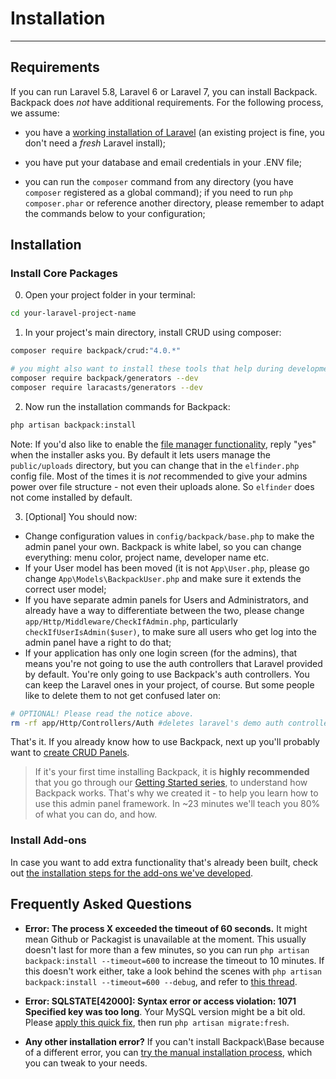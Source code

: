 # Installation

---

<a name="requirements"></a>
## Requirements

If you can run Laravel 5.8, Laravel 6 or Laravel 7, you can install Backpack. Backpack does _not_ have additional requirements. For the following process, we assume:

- you have a [working installation of Laravel](https://laravel.com/docs/7.0#installing-laravel) (an existing project is fine, you don't need a *fresh* Laravel install);

- you have put your database and email credentials in your .ENV file;

- you can run the ```composer``` command from any directory (you have ```composer``` registered as a global command); if you need to run ```php composer.phar``` or reference another directory, please remember to adapt the commands below to your configuration;

<a name="installation"></a>
## Installation

<a name="install-core-packages"></a>
### Install Core Packages

0) Open your project folder in your terminal:

```bash
cd your-laravel-project-name
```

1) In your project's main directory, install CRUD using composer:

``` bash
composer require backpack/crud:"4.0.*"

# you might also want to install these tools that help during development
composer require backpack/generators --dev
composer require laracasts/generators --dev
```

2) Now run the installation commands for Backpack:

``` bash
php artisan backpack:install
```

Note: If you'd also like to enable the [file manager functionality](https://backpackforlaravel.com/uploads/home_slider/4.png), reply "yes" when the installer asks you. By default it lets users manage the ```public/uploads``` directory, but you can change that in the ```elfinder.php``` config file. Most of the times it is _not_ recommended to give your admins power over file structure - not even their uploads alone. So ```elfinder``` does not come installed by default.

3) [Optional] You should now:
- Change configuration values in ```config/backpack/base.php``` to make the admin panel your own. Backpack is white label, so you can change everything: menu color, project name, developer name etc.
- If your User model has been moved (it is not ```App\User.php```, please go change ```App\Models\BackpackUser.php``` and make sure it extends the correct user model;
- If you have separate admin panels for Users and Administrators, and already have a way to differentiate between the two, please change ```app/Http/Middleware/CheckIfAdmin.php```, particularly ```checkIfUserIsAdmin($user)```, to make sure all users who get log into the admin panel have a right to do that; 
- If your application has only one login screen (for the admins), that means you're not going to use the auth controllers that Laravel provided by default. You're only going to use Backpack's auth controllers. You can keep the Laravel ones in your project, of course. But some people like to delete them to not get confused later on:   

``` bash
# OPTIONAL! Please read the notice above.
rm -rf app/Http/Controllers/Auth #deletes laravel's demo auth controllers
```

That's it. If you already know how to use Backpack, next up you'll probably want to [create CRUD Panels](/docs/{{version}}/crud-tutorial#generate-files).

> If it's your first time installing Backpack, it is **highly recommended** that you go through our [Getting Started series](/docs/{{version}}/getting-started-basics), to understand how Backpack works. That's why we created it - to help you learn how to use this admin panel framework. In ~23 minutes we'll teach you 80% of what you can do, and how.


<a name="install-add-ons"></a>
### Install Add-ons

In case you want to add extra functionality that's already been built, check out [the installation steps for the add-ons we've developed](/docs/{{version}}/install-optionals).

<a name="frequently-asked-questions"></a>
## Frequently Asked Questions

- **Error: The process X exceeded the timeout of 60 seconds.** It might mean Github or Packagist is unavailable at the moment. This usually doesn't last for more than a few minutes, so you can run ```php artisan backpack:install --timeout=600``` to increase the timeout to 10 minutes. If this doesn't work either, take a look behind the scenes with ```php artisan backpack:install --timeout=600 --debug```, and refer to [this thread](https://github.com/Laravel-Backpack/Base/issues/217).

- **Error: SQLSTATE[42000]: Syntax error or access violation: 1071 Specified key was too long**. Your MySQL version might be a bit old. Please [apply this quick fix](https://laravel-news.com/laravel-5-4-key-too-long-error), then run ```php artisan migrate:fresh```.

- **Any other installation error?** If you can't install Backpack\\Base because of a different error, you can [try the manual installation process](/docs/{{version}}/base-how-to#manually-install-base), which you can tweak to your needs.
